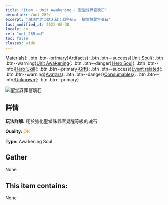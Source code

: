 ```yaml
---
title: "Item - Unit Awakening - 聖堂誅罪官魂石"
permalink: /unt_289/
excerpt: "魔法门之英雄无敌：战争纪元  聖堂誅罪官魂石"
last_modified_at: 2021-06-30
locale: cn
ref: "unt_289.md"
toc: false
classes: wide
---
```

 [Materials](/ItemsCN/){: .btn .btn--primary}[Artifacts](/ItemsCN/Artifacts/){: .btn .btn--success}[Unit Soul](/ItemsCN/UnitSoul/){: .btn .btn--warning}[Unit Awakening](/ItemsCN/UnitAwakening/){: .btn .btn--danger}[Hero Soul](/ItemsCN/HeroSoul/){: .btn .btn--info}[Hero Skill](/ItemsCN/HeroSkill/){: .btn .btn--primary}[Gift](/ItemsCN/Gift/){: .btn .btn--success}[Event related](/ItemsCN/Events/){: .btn .btn--warning}[Avatars](/ItemsCN/Avatars/){: .btn .btn--danger}[Consumables](/ItemsCN/Consumables/){: .btn .btn--info}[Unknown](/ItemsCN/Unknown/){: .btn .btn--primary}

 ![聖堂誅罪官魂石](/images/u/tia_shengqishi.jpg)

## 詳情
 **玩法詳解:** 用於強化聖堂誅罪官覺醒等級的魂石

 **Quality:** <span style="color: #FF8C00">OK</span>

 **Type:** Awakening Soul

## Gather

  None

## This item contains:

  None


